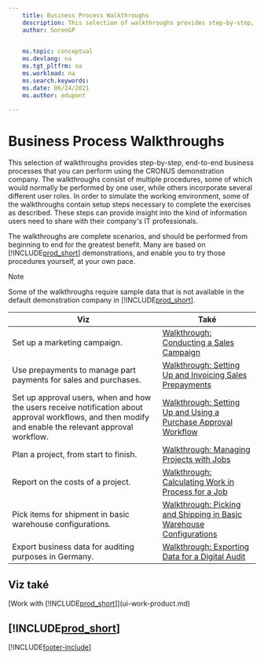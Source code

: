 ```yaml
---
    title: Business Process Walkthroughs
    description: This selection of walkthroughs provides step-by-step, end-to-end business processes that you can perform using the CRONUS demonstration company. 
    author: SorenGP

    
    ms.topic: conceptual
    ms.devlang: na
    ms.tgt_pltfrm: na
    ms.workload: na
    ms.search.keywords:
    ms.date: 06/24/2021
    ms.author: edupont

---
```

# Business Process Walkthroughs

This selection of walkthroughs provides step-by-step, end-to-end business processes that you can perform using the CRONUS demonstration company. The walkthroughs consist of multiple procedures, some of which would normally be performed by one user, while others incorporate several different user roles. In order to simulate the working environment, some of the walkthroughs contain setup steps necessary to complete the exercises as described. These steps can provide insight into the kind of information users need to share with their company's IT professionals.

The walkthroughs are complete scenarios, and should be performed from beginning to end for the greatest benefit. Many are based on [!INCLUDE[prod_short](includes/prod_short.md)] demonstrations, and enable you to try those procedures yourself, at your own pace.

> [!NOTE]
> Some of the walkthroughs require sample data that is not available in the default demonstration company in [!INCLUDE[prod_short](includes/prod_short.md)]. <!--For more information, see [Sandbox Environments](admin-sandbox-environments.md). -->

| Viz | Také |
|--------|---------|  
| Set up a marketing campaign. | [Walkthrough: Conducting a Sales Campaign](walkthrough-conducting-a-sales-campaign.md) |
| Use prepayments to manage part payments for sales and purchases. <!-- **Requires complete sample data** --> | [Walkthrough: Setting Up and Invoicing Sales Prepayments](walkthrough-setting-up-and-invoicing-sales-prepayments.md) |
| Set up approval users, when and how the users receive notification about approval workflows, and then modify and enable the relevant approval workflow. | [Walkthrough: Setting Up and Using a Purchase Approval Workflow](walkthrough-setting-up-and-using-a-purchase-approval-workflow.md) |
| Plan a project, from start to finish. <!-- **Requires complete sample data** --> | [Walkthrough: Managing Projects with Jobs](walkthrough-managing-projects-with-jobs.md) |
| Report on the costs of a project. <!-- **Requires complete sample data** --> | [Walkthrough: Calculating Work in Process for a Job](walkthrough-calculating-work-in-process-for-a-job.md) |
| Pick items for shipment in basic warehouse configurations. <!-- **Requires complete sample data** --> | [Walkthrough: Picking and Shipping in Basic Warehouse Configurations](walkthrough-picking-and-shipping-in-basic-warehousing.md) |
| Export business data for auditing purposes in Germany. | [Walkthrough: Exporting Data for a Digital Audit](LocalFunctionality/Germany/walkthrough-exporting-data-for-a-digital-audit.md) |

<!-- |Assemble and ship items that are customized on the sales order. **Requires complete sample data** |[Walkthrough: Selling, Assembling, and Shipping Kits](walkthrough-selling-assembling-and-shipping-kits.md)|   -->
<!-- |Plan supply orders to fulfill demand automatically. **Requires complete sample data** |[Walkthrough: Planning Supplies Automatically](walkthrough-planning-supplies-automatically.md)|   -->
<!-- |Plan supply orders to fulfill demand manually. **Requires complete sample data** |[Walkthrough: Planning Supplies Manually](walkthrough-planning-supplies-manually.md)|   -->
<!-- |Put received items away in basic warehouse configurations. **Requires complete sample data** |[Walkthrough: Receiving and Putting Away in Basic Warehouse Configurations](walkthrough-receiving-and-putting-away-in-basic-warehousing.md)|   -->
<!-- |Put received items away in advanced warehouse configurations. **Requires complete sample data**|[Walkthrough: Receiving and Putting Away in advanced warehouse configurations](walkthrough-receiving-and-putting-away-in-advanced-warehousing.md)|   -->
<!-- |Perform defects management. **Requires complete sample data** |[Walkthrough: Tracing Serial-Lot Numbers](walkthrough-tracing-serial-lot-numbers.md)| -->

## Viz také

[Work with [!INCLUDE[prod_short](includes/prod_short.md)]](ui-work-product.md)

## [!INCLUDE[prod_short](includes/free_trial_md.md)]


[!INCLUDE[footer-include](includes/footer-banner.md)]
